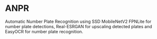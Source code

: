 # ANPR
Automatic Number Plate Recognition using SSD MobileNetV2 FPNLite for number plate detections, Real-ESRGAN for upscaling detected plates and EasyOCR for number plate recognition.
